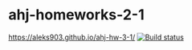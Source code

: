 # ahj-homeworks-2-1
https://aleks903.github.io/ahj-hw-3-1/
[![Build status](https://ci.appveyor.com/api/projects/status/2tlcy6tf4lq8kb4g?svg=true)](https://ci.appveyor.com/project/aleks903/ahj-hw-3-1)
